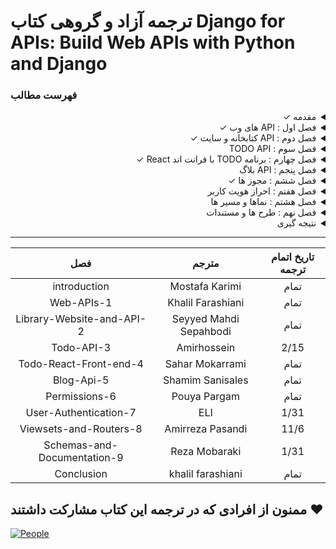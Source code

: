 # ترجمه آزاد و گروهی کتاب Django for APIs: Build Web APIs with Python and Django

### فهرست مطالب

<div dir='rtl'>
  
<details>
  <summary>مقدمه &check;</summary>
  <br>
  
  - پیش نیاز ها &check;
  - چرا API ها &check;
  - چارچوب REST API جنگو &check;
  - چرا این کتاب &check;
  - نتیجه گیری &check;
  
</details>
  
<details>
  <summary>فصل اول : API های وب &check;</summary>
  <br>
  
  - WWW &check;
  - URLs &check;
  - Internet protocol suite &check;
  - HTTP verbs &check;
  - Endpoints &check;
  - HTTP &check;
  - Status codes &check;
  - Statelessness &check;
  - Rest &check;
  - نتیجه گیری &check;
  
</details>
  
<details>
  <summary>فصل دوم : API کتابخانه و سایت &check;</summary>
  <br>
  
  - جنگو &check;
  - اولین برنامه &check;
  - مدل ها &check;
  - ادمین &check;
  - ویو ها &check;
  - URLs &check;
  - Webpage &check;
  - Django rest framework &check;
  - URLs &check;
  - Viees &check;
  - Serializers &check;
  - cURL &check;
  - Browsable API &check;
  - نتیجه گیری &check;
  
</details>
  
<details>
  <summary>فصل سوم : TODO API</summary>
  <br>

  - Init setup
  - Models
  - Django REST framework
  - URLs
  - Serializers
  - Views
  - Consuming the API
  - Browsable APIs
  - CORS
  - Tests
  - نتیجه گیری
  
</details>
  
<details>
  <summary>فصل چهارم : برنامه TODO با فرانت اند React &check;</summary>
  <br>
  
  - Install Node &check;
  - Install React &check;
  - Mock data &check;
  - Django rest framwork &check;
  - نتیجه گیری &check;
  
</details>
  
<details>
  <summary>فصل پنجم : API بلاگ</summary>
  <br>
  
  - Init setup &check;
  - Models &check;
  - Tests
  - Django rest framwork
  - URLs
  - Serializers
  - Views
  - Browsable APIs
  - نتیجه گیری
  
</details>
  
<details>
  <summary>فصل ششم : مجوز ها &check;</summary>
  <br>
  
  - Create a new user &check;
  - Add login to the browsable API &check;
  - AllowAny &check;
  - View-Level Permissions &check;
  - Custom permissions &check;
  - نتیجه گیری &check;  
</details>
  
<details>
  <summary>فصل هفتم : احراز هویت کاربر</summary>
  <br>

  - Basic authentication
  - Session authentication
  - Tocken authentication
  - Default authentication
  - Implementing token authentication
  - Endpoints
  - dj-rest-auth
  - User registration
  - Tokens
  - نتیجه گیری

</details>
  
<details>
  <summary>فصل هشتم : نماها و مسیر ها</summary>
  <br>

  - نقاط پایانی کاربر &check;
  - نما ها &check;
  - مسیر ها
  - نتیجه گیری
  
</details>
  
<details>
  <summary>فصل نهم : طرح ها و مستندات</summary>
  <br>
  
  - طرح ها
  - مستندات
  - نتیجه گیری

</details>
  
<details>
  <summary>نتیجه گیری</summary>
  <br>
  
  - مراحل بعد
  - تشکر کردن
  
</details>
  
<hr>
  
| تاریخ اتمام ترجمه |       مترجم      |             فصل             |
|:-----------------:|:----------------:|:---------------------------:|
|       تمام        |  Mostafa Karimi  |                introduction |
|       تمام        |Khalil Farashiani |                  Web-APIs-1 |
|       تمام       |Seyyed Mahdi Sepahbodi|   Library-Website-and-API-2 |
|         2/15         |    Amirhossein   |                  Todo-API-3 |
|       تمام        |  Sahar Mokarrami |      Todo-React-Front-end-4 |
|       تمام        | Shamim Sanisales |                  Blog-Api-5 |
|       تمام       |   Pouya Pargam   |               Permissions-6 |
|        1/31       |       ELI        |       User-Authentication-7 |
|        11/6       | Amirreza Pasandi |      Viewsets-and-Routers-8 |
|         1/31         |   Reza Mobaraki  | Schemas-and-Documentation-9 |
|         تمام         | khalil farashiani|                  Conclusion |
  
</div>

## ممنون از افرادی که در ترجمه این کتاب مشارکت داشتند :heart:

[![People](https://contrib.rocks/image?repo=ftg-iran/dfa-persian)](https://github.com/ftg-iran/dfa-persian/graphs/contributors)
